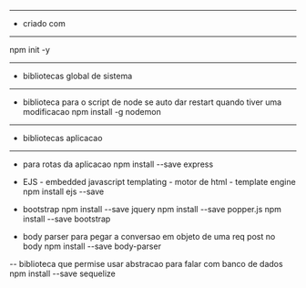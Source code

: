 --- ---------------------------------------------------
- criado com
--- ---------------------------------------------------
npm init -y

--- ---------------------------------------------------
- bibliotecas global de sistema
--- ---------------------------------------------------
- biblioteca para o script de node se auto dar restart quando tiver uma modificacao
 npm install -g nodemon 
 
 --- ---------------------------------------------------
 - bibliotecas aplicacao
 --- ---------------------------------------------------

- para rotas da aplicacao
npm install --save express

- EJS - embedded javascript templating -  motor de html - template engine
npm install ejs --save

- bootstrap
npm install --save jquery
npm install --save popper.js
npm install --save bootstrap

- body parser para pegar a conversao em objeto de uma req post no body
npm install --save body-parser

-- biblioteca que permise usar abstracao para falar com banco de dados
npm install --save sequelize

